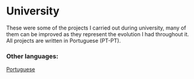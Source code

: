 # University
These were some of the projects I carried out during university, many of them can be improved as they represent the evolution I had throughout it.
All projects are written in Portuguese (PT-PT).


### Other languages:
[Portuguese](https://github.com/Dinizoides/University/blob/main/README.pt.md)

